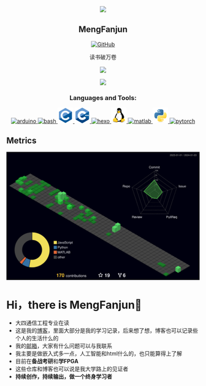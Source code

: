 <p align="center">
  <img width="140" src="https://img-blog.csdnimg.cn/34ffc251af0546248cd3763dccf0b37f.png" />  
  <h2 align="center">MengFanjun</h2>
  <p align="center"><a href="https://mfjblog.top" target="_blank" rel="noopener noreferrer"><img src="https://img.shields.io/static/v1?label=mfjblog.top&message=mfjblog&color=gray&labelColor=2C68C3&style=flat&logo=MicroSoftOneDrive&logoColor=white" alt="GitHub" /></a></p>
  <p align="center"> 读书破万卷</p>
</p>


<p align="center">
<a href="https://mengfanjun020906.github.io/">
  <img align="center" src="https://github-profile-trophy.vercel.app/?username=MengFanjun020906&row=1&column=4"/>
</a>
</p>

<p align="center">
<a href="https://mengfanjun020906.github.io/">
  <img align="center" src="https://github-readme-stats.vercel.app/api?username=MengFanjun020906&hide=contribs"/>
</a>
</p>

<!--START_SECTION:waka-->
<!--END_SECTION:waka-->



<h3 align="center">Languages and Tools:</h3>
<p align="center"> <a href="https://www.arduino.cc/" target="_blank" rel="noreferrer"> <img src="https://cdn.worldvectorlogo.com/logos/arduino-1.svg" alt="arduino" width="40" height="40"/> </a> <a href="https://www.gnu.org/software/bash/" target="_blank" rel="noreferrer"> <img src="https://www.vectorlogo.zone/logos/gnu_bash/gnu_bash-icon.svg" alt="bash" width="40" height="40"/> </a> <a href="https://www.cprogramming.com/" target="_blank" rel="noreferrer"> <img src="https://raw.githubusercontent.com/devicons/devicon/master/icons/c/c-original.svg" alt="c" width="40" height="40"/> </a> <a href="https://www.w3schools.com/cpp/" target="_blank" rel="noreferrer"> <img src="https://raw.githubusercontent.com/devicons/devicon/master/icons/cplusplus/cplusplus-original.svg" alt="cplusplus" width="40" height="40"/> </a> <a href="hexo.io/" target="_blank" rel="noreferrer"> <img src="https://www.vectorlogo.zone/logos/hexoio/hexoio-icon.svg" alt="hexo" width="40" height="40"/> </a> <a href="https://www.linux.org/" target="_blank" rel="noreferrer"> <img src="https://raw.githubusercontent.com/devicons/devicon/master/icons/linux/linux-original.svg" alt="linux" width="40" height="40"/> </a> <a href="https://www.mathworks.com/" target="_blank" rel="noreferrer"> <img src="https://upload.wikimedia.org/wikipedia/commons/2/21/Matlab_Logo.png" alt="matlab" width="40" height="40"/> </a> <a href="https://www.python.org" target="_blank" rel="noreferrer"> <img src="https://raw.githubusercontent.com/devicons/devicon/master/icons/python/python-original.svg" alt="python" width="40" height="40"/> </a> <a href="https://pytorch.org/" target="_blank" rel="noreferrer"> <img src="https://www.vectorlogo.zone/logos/pytorch/pytorch-icon.svg" alt="pytorch" width="40" height="40"/> </a> </p>


<h2 align="left">Metrics</h2>

![Personal 3D Metrics](./profile-3d-contrib/profile-night-green.svg)



# Hi，there is MengFanjun👋
- 大四通信工程专业在读
- 这是我的[博客](https://mfjblog.top)，里面大部分是我的学习记录，后来想了想，博客也可以记录些个人的生活什么的
- 我的[邮箱](mailto:mengfanjun_020906@outlook.com)，大家有什么问题可以与我联系
- 我主要是做嵌入式多一点，人工智能和html什么的，也只能算得上了解
- 目前在**备战考研**和**学FPGA**
- 这些仓库和博客也可以说是我大学路上的见证者
- **持续创作，持续输出，做一个终身学习者**

